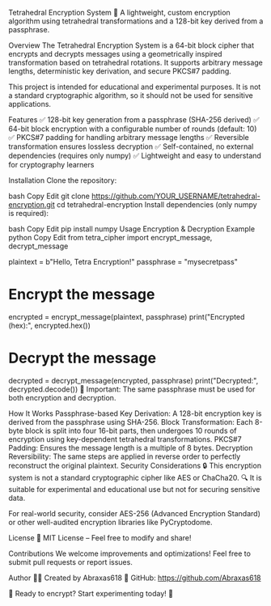Tetrahedral Encryption System 🔐
A lightweight, custom encryption algorithm using tetrahedral transformations and a 128-bit key derived from a passphrase.

Overview
The Tetrahedral Encryption System is a 64-bit block cipher that encrypts and decrypts messages using a geometrically inspired transformation based on tetrahedral rotations. It supports arbitrary message lengths, deterministic key derivation, and secure PKCS#7 padding.

This project is intended for educational and experimental purposes. It is not a standard cryptographic algorithm, so it should not be used for sensitive applications.

Features
✅ 128-bit key generation from a passphrase (SHA-256 derived)
✅ 64-bit block encryption with a configurable number of rounds (default: 10)
✅ PKCS#7 padding for handling arbitrary message lengths
✅ Reversible transformation ensures lossless decryption
✅ Self-contained, no external dependencies (requires only numpy)
✅ Lightweight and easy to understand for cryptography learners

Installation
Clone the repository:

bash
Copy
Edit
git clone https://github.com/YOUR_USERNAME/tetrahedral-encryption.git
cd tetrahedral-encryption
Install dependencies (only numpy is required):

bash
Copy
Edit
pip install numpy
Usage
Encryption & Decryption Example
python
Copy
Edit
from tetra_cipher import encrypt_message, decrypt_message

plaintext = b"Hello, Tetra Encryption!"
passphrase = "mysecretpass"

# Encrypt the message
encrypted = encrypt_message(plaintext, passphrase)
print("Encrypted (hex):", encrypted.hex())

# Decrypt the message
decrypted = decrypt_message(encrypted, passphrase)
print("Decrypted:", decrypted.decode())
📌 Important: The same passphrase must be used for both encryption and decryption.

How It Works
Passphrase-based Key Derivation: A 128-bit encryption key is derived from the passphrase using SHA-256.
Block Transformation: Each 8-byte block is split into four 16-bit parts, then undergoes 10 rounds of encryption using key-dependent tetrahedral transformations.
PKCS#7 Padding: Ensures the message length is a multiple of 8 bytes.
Decryption Reversibility: The same steps are applied in reverse order to perfectly reconstruct the original plaintext.
Security Considerations
🔒 This encryption system is not a standard cryptographic cipher like AES or ChaCha20.
🔍 It is suitable for experimental and educational use but not for securing sensitive data.

For real-world security, consider AES-256 (Advanced Encryption Standard) or other well-audited encryption libraries like PyCryptodome.

License
📜 MIT License – Feel free to modify and share!

Contributions
We welcome improvements and optimizations! Feel free to submit pull requests or report issues.

Author
👨‍💻 Created by Abraxas618
🔗 GitHub: https://github.com/Abraxas618

🎯 Ready to encrypt? Start experimenting today! 🚀 
